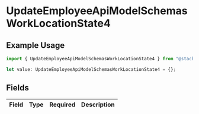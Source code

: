 # UpdateEmployeeApiModelSchemasWorkLocationState4

## Example Usage

```typescript
import { UpdateEmployeeApiModelSchemasWorkLocationState4 } from "@stackone/stackone-client-ts/sdk/models/shared";

let value: UpdateEmployeeApiModelSchemasWorkLocationState4 = {};
```

## Fields

| Field       | Type        | Required    | Description |
| ----------- | ----------- | ----------- | ----------- |
